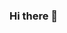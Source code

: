 ### Hi there 👋

<!--
**muhammadbagas123/muhammadbagas123** is a ✨ _special_ ✨ repository because its `README.md` (this file) appears on your GitHub profile.

Here are some ideas to get you started:
![My Profile](https://user-images.githubusercontent.com/83765572/147755493-33defd2d-8ee3-49f4-b038-b3fa5929fa3c.png)

